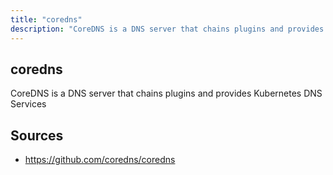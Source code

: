 ```yaml
---
title: "coredns"
description: "CoreDNS is a DNS server that chains plugins and provides Kubernetes DNS Services"
---
```


## coredns

CoreDNS is a DNS server that chains plugins and provides Kubernetes DNS Services

## Sources

- https://github.com/coredns/coredns
